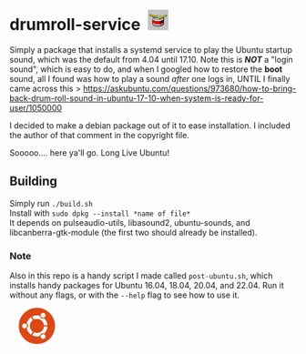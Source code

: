 # drumroll-service &nbsp;<img src="https://raw.githubusercontent.com/Alex313031/drumroll-service/main/drumroll_win98.gif" width="36">

Simply a package that installs a systemd service to play the Ubuntu startup sound, which was the default from 4.04 until 17.10.
Note this is __*NOT*__ a "login sound", which is easy to do, and when I googled how to restore the __boot__ sound, all I found was how to play a sound *after* one logs in, UNTIL I finally came across this > https://askubuntu.com/questions/973680/how-to-bring-back-drum-roll-sound-in-ubuntu-17-10-when-system-is-ready-for-user/1050000

I decided to make a debian package out of it to ease installation. I included the author of that comment in the copyright file.

Sooooo.... here ya'll go. Long Live Ubuntu!

## Building

Simply run `./build.sh` \
Install with `sudo dpkg --install *name of file*` \
It depends on pulseaudio-utils, libasound2, ubuntu-sounds, and libcanberra-gtk-module (the first two should already be installed).

### Note

Also in this repo is a handy script I made called `post-ubuntu.sh`, which installs handy packages for Ubuntu 16.04, 18.04, 20.04, and 22.04.
Run it without any flags, or with the `--help` flag to see how to use it.

&nbsp;&nbsp;&nbsp;&nbsp;<img src="https://raw.githubusercontent.com/Alex313031/drumroll-service/main/ubuntu-logo32.png" width="64">
